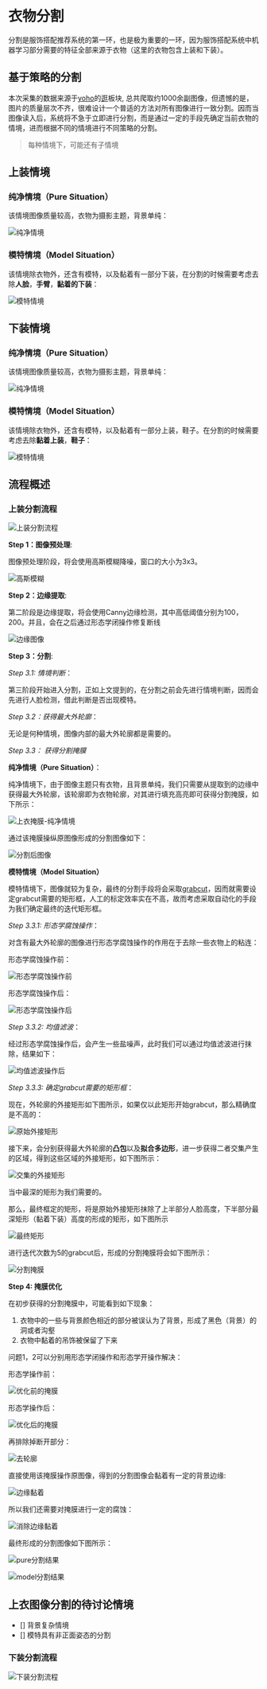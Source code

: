 衣物分割
========

分割是服饰搭配推荐系统的第一环，也是极为重要的一环，因为服饰搭配系统中机器学习部分需要的特征全部来源于衣物（这里的衣物包含上装和下装）。

基于策略的分割
--------------

本次采集的数据来源于[yoho](http://www.yohobuy.com/)的[逛](http://guang.yohobuy.com/?channel=boys)板块, 总共爬取约1000余副图像，但遗憾的是，图片的质量层次不齐，很难设计一个普适的方法对所有图像进行一致分割。因而当图像读入后，系统将不急于立即进行分割，而是通过一定的手段先确定当前衣物的情境，进而根据不同的情境进行不同策略的分割。

> 每种情境下，可能还有子情境

上装情境
--------

### 纯净情境（Pure Situation）

该情境图像质量较高，衣物为摄影主题，背景单纯：

![纯净情境](assets/clothing_pure_situation.jpg)

### 模特情境（Model Situation）

该情境除衣物外，还含有模特，以及黏着有一部分下装，在分割的时候需要考虑去除**人脸**，**手臂**，**黏着的下装**：

![模特情境](assets/clothing_model_situation.jpg)

下装情境
--------

### 纯净情境（Pure Situation）

该情境图像质量较高，衣物为摄影主题，背景单纯：

![纯净情境](assets/pants_pure_situation.jpg)

### 模特情境（Model Situation）

该情境除衣物外，还含有模特，以及黏着有一部分上装，鞋子。在分割的时候需要考虑去除**黏着上装**，**鞋子**：

![模特情境](assets/pants_model_situation.jpg)

流程概述
--------

### 上装分割流程

![上装分割流程](assets/flow_clothing.png)

**Step 1：图像预处理**:

图像预处理阶段，将会使用高斯模糊降噪，窗口的大小为3x3。

![高斯模糊](assets/flow_clothing_1.jpg)

**Step 2：边缘提取**:

第二阶段是边缘提取，将会使用Canny边缘检测，其中高低阈值分别为100，200。并且，会在之后通过形态学闭操作修复断线

![边缘图像](assets/flow_clothing_2.jpg)

**Step 3：分割**:

*Step 3.1: 情境判断*：

第三阶段开始进入分割，正如上文提到的，在分割之前会先进行情境判断，因而会先进行人脸检测，借此判断是否出现模特。

*Step 3.2：获得最大外轮廓*：

无论是何种情境，图像内部的最大外轮廓都是需要的。

*Step 3.3： 获得分割掩膜*

**纯净情境（Pure Situation）**：

纯净情境下，由于图像主题只有衣物，且背景单纯，我们只需要从提取到的边缘中获得最大外轮廓，该轮廓即为衣物轮廓，对其进行填充高亮即可获得分割掩膜，如下所示：

![上衣掩膜-纯净情境](assets/clothing_pure_mask.jpg)

通过该掩膜操纵原图像形成的分割图像如下：

![分割后图像](assetes/flow_clothing_end_pure.jpg)

**模特情境（Model Situation）**

模特情境下，图像就较为复杂，最终的分割手段将会采取[grabcut](https://en.wikipedia.org/wiki/GrabCut)，因而就需要设定grabcut需要的矩形框，人工的标定效率实在不高，故而考虑采取自动化的手段为我们确定最终的迭代矩形框。

*Step 3.3.1: 形态学腐蚀操作*：

对含有最大外轮廓的图像进行形态学腐蚀操作的作用在于去除一些衣物上的粘连：

形态学腐蚀操作前：

![形态学腐蚀操作前](assets/flow_clothing_331_before.jpg)

形态学腐蚀操作后：

![形态学腐蚀操作后](assets/flow_clothing_331_after.jpg)

*Step 3.3.2: 均值滤波*：

经过形态学腐蚀操作后，会产生一些盐噪声，此时我们可以通过均值滤波进行抹除，结果如下：

![均值滤波操作后](assets/flow_clothing_332.jpg)

*Step 3.3.3: 确定grabcut需要的矩形框*：

现在，外轮廓的外接矩形如下图所示，如果仅以此矩形开始grabcut，那么精确度是不高的：

![原始外接矩形](assets/flow_clothing_333_bounding.jpg)

接下来，会分别获得最大外轮廓的**凸包**以及**拟合多边形**，进一步获得二者交集产生的区域，得到这些区域的外接矩形，如下图所示：

![交集的外接矩形](assets/flow_clothing_333_rects.jpg)

当中最深的矩形为我们需要的。

那么，最终框定的矩形，将是原始外接矩形抹除了上半部分人脸高度，下半部分最深矩形（黏着下装）高度的形成的矩形，如下图所示

![最终矩形](assets/flow_clothing_333_final.jpg)

进行迭代次数为5的grabcut后，形成的分割掩膜将会如下图所示：

![分割掩膜](assets/flow_clothing_333_mask.jpg)

**Step 4: 掩膜优化**

在初步获得的分割掩膜中，可能看到如下现象：

1.	衣物中的一些与背景颜色相近的部分被误认为了背景，形成了黑色（背景）的洞或者沟壑
2.	衣物中黏着的吊饰被保留了下来

问题1，2可以分别用形态学闭操作和形态学开操作解决：

形态学操作前：

![优化前的掩膜](assets/flow_clothing_41_before.jpg)

形态学操作后：

![优化后的掩膜](assets/flow_clothing_41_after.jpg)

再排除掉断开部分：

![去轮廓](assets/flow_clothing_42.jpg)

直接使用该掩膜操作原图像，得到的分割图像会黏着有一定的背景边缘:

![边缘黏着](assets/flow_clothing_43_before.jpg)

所以我们还需要对掩膜进行一定的腐蚀：

![消除边缘黏着](assets/flow_clothing_43_after.jpg)

最终形成的分割图像如下图所示：

![pure分割结果](assets/flow_clothing_end_model.jpg)

![model分割结果](assets/flow_clothing_end_pure.jpg)

上衣图像分割的待讨论情境
------------------------

-	[] 背景复杂情境
-	[] 模特具有非正面姿态的分割

### 下装分割流程

![下装分割流程](assets/flow_pants.png)
